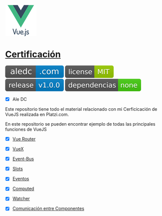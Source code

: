 ![vueJS](https://raw.githubusercontent.com/aledc7/vuejs/master/vuelogo.png)
# [Certificación](https://github.com/aledc7/vuejs/blob/master/Certificado%20Vuejs%20-%20Alejandro%20De%20Castro.pdf)
[![aledc.com](https://github.com/aledc7/Scrum-Certification/blob/master/recursos/aledc.com.svg)](https://aledc.com)
[![License](https://github.com/aledc7/Scrum-Certification/blob/master/recursos/mit-license.svg)](https://aledc.com)
[![GitHub release](https://github.com/aledc7/Scrum-Certification/blob/master/recursos/release.svg)](https://aledc.com)
[![Dependencies](https://github.com/aledc7/Scrum-Certification/blob/master/recursos/dependencias-none.svg)](https://aledc.com)


- [x] Ale DC

Este repositorio tiene todo el material relacionado con mi Cerficicación de VueJS realizada en Platzi.com.

En este repositorio se pueden encontrar ejemplo de todas las principales funciones de VueJS   

- [x] [Vue Router](https://github.com/aledc7/vuejs/blob/master/vue-router.md)  
- [x] [VueX](https://github.com/aledc7/vuejs/blob/master/vuex.md)  
- [x] [Event-Bus](https://github.com/aledc7/vuejs/blob/master/event-bus.md)  
- [x] [Slots](https://github.com/aledc7/vuejs/blob/master/slots.md)  
- [x] [Eventos](https://github.com/aledc7/vuejs/tree/master/Eventos)  
- [x] [Computed](https://github.com/aledc7/vuejs/blob/master/computed_y_watcher.md)  
- [x] [Watcher](https://github.com/aledc7/vuejs/blob/master/computed_y_watcher.md)   
- [x] [Comunicación entre Componentes](https://github.com/aledc7/vuejs/blob/master/comunicacion_componentes.md)     

